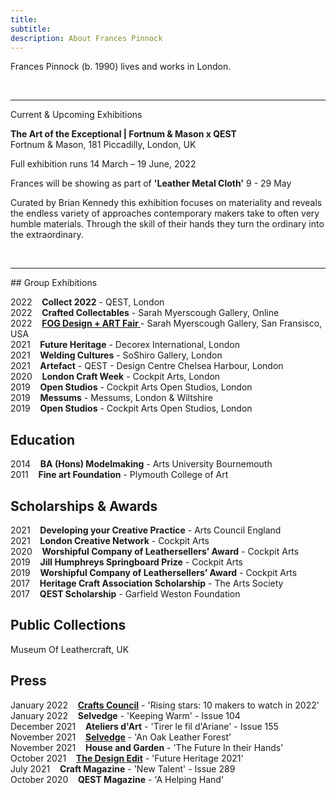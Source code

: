 ```yaml
---
title: 
subtitle: 
description: About Frances Pinnock
---
```

Frances Pinnock (b. 1990) lives and works in London.  


<br />

<hr />
Current & Upcoming Exhibitions  

<br />

**The Art of the Exceptional | Fortnum & Mason x QEST**  
Fortnum & Mason, 181 Piccadilly, London, UK

Full exhibition runs 14 March – 19 June,  2022  

Frances will be showing as part of **'Leather  Metal  Cloth'**  9 - 29 May

Curated by Brian Kennedy this exhibition focuses on materiality and reveals the endless variety of approaches contemporary makers take to often very humble materials. Through the skill of their hands they turn the ordinary into the extraordinary.


<br />
<hr />
## Group Exhibitions

2022&nbsp;&nbsp;&nbsp; **Collect 2022** - QEST, London  
2022&nbsp;&nbsp;&nbsp; **Crafted Collectables** - Sarah Myerscough Gallery, Online  
2022&nbsp;&nbsp;&nbsp; **[FOG Design + ART Fair ](https://www.sarahmyerscough.com/exhibitions/38-fog-design-art-2022/)** - Sarah Myerscough Gallery, San Fransisco, USA  
2021&nbsp;&nbsp;&nbsp; **Future Heritage** - Decorex International, London  
2021&nbsp;&nbsp;&nbsp; **Welding Cultures** - SoShiro Gallery, London  
2021&nbsp;&nbsp;&nbsp; **Artefact** - QEST - Design Centre Chelsea Harbour, London    
2020&nbsp;&nbsp;&nbsp; **London Craft Week** - Cockpit Arts, London  
2019&nbsp;&nbsp;&nbsp; **Open Studios** - Cockpit Arts Open Studios, London  
2019&nbsp;&nbsp;&nbsp; **Messums** - Messums, London & Wiltshire  
2019&nbsp;&nbsp;&nbsp; **Open Studios** - Cockpit Arts Open Studios, London  

## Education
2014&nbsp;&nbsp;&nbsp; **BA (Hons) Modelmaking** - Arts University Bournemouth  
2011&nbsp;&nbsp;&nbsp; **Fine art Foundation** - Plymouth College of Art 

## Scholarships & Awards  
2021&nbsp;&nbsp;&nbsp; **Developing your Creative Practice** - Arts Council England  
2021&nbsp;&nbsp;&nbsp; **London Creative Network** - Cockpit Arts  
2020&nbsp;&nbsp;&nbsp; **Worshipful Company of Leathersellers’ Award** - Cockpit Arts  
2019&nbsp;&nbsp;&nbsp; **Jill Humphreys Springboard Prize** - Cockpit Arts  
2019&nbsp;&nbsp;&nbsp; **Worshipful Company of Leathersellers’ Award** - Cockpit Arts  
2017&nbsp;&nbsp;&nbsp; **Heritage Craft Association Scholarship** - The Arts Society  
2017&nbsp;&nbsp;&nbsp; **QEST Scholarship** - Garfield Weston Foundation 


## Public Collections 

Museum Of Leathercraft, UK


## Press

January 2022&nbsp;&nbsp;&nbsp; **[Crafts Council](https://www.craftscouncil.org.uk/stories/top-10-makers-for-2022)** - 'Rising stars: 10 makers to watch in 2022'  
January 2022&nbsp;&nbsp;&nbsp; **Selvedge** - 'Keeping Warm' - Issue 104  
December 2021&nbsp;&nbsp;&nbsp; **Ateliers d'Art** - 'Tirer le fil d'Ariane' - Issue 155  
November 2021&nbsp;&nbsp;&nbsp; **[Selvedge](https://www.selvedge.org/blogs/selvedge/an-oak-leather-forest/)** - 'An Oak Leather Forest'   
November 2021&nbsp;&nbsp;&nbsp; **House and Garden** - 'The Future In their Hands'  
October 2021&nbsp;&nbsp;&nbsp; **[The Design Edit](https://thedesignedit.com/future-heritage-2021/)** - 'Future Heritage 2021'  
July 2021&nbsp;&nbsp;&nbsp; **Craft Magazine** - 'New Talent' - Issue 289   
October 2020&nbsp;&nbsp;&nbsp; **QEST Magazine** - 'A Helping Hand' 
